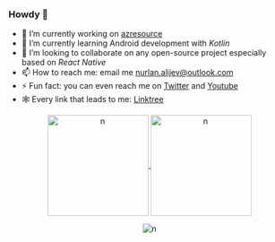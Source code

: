 ### Howdy 👋


- 🔭 I’m currently working on [azresource](https://github.com/nurlan-aliyev/azresource)
- 🌱 I’m currently learning Android development with *Kotlin*
- 👯 I’m looking to collaborate on any open-source project especially based on *React Native*
- 📫 How to reach me: email me nurlan.alijev@outlook.com
- ⚡ Fun fact: you can even reach me on [Twitter](https://twitter.com/nurlan_aliyev13) and [Youtube](https://www.youtube.com/channel/UCYdKK9hVSYygjOu2vODEzqw/about)
- 🕸️ Every link that leads to me: [Linktree](https://linktr.ee/nurlan_aliyev13)


<p align="center">
<a href="https://github.com/nurlan-aliyev">
  <img height="180em" align="center" src="https://github-readme-stats.vercel.app/api?username=nurlan-aliyev&hide=issues,contribs&show_icons=true&locale=en&theme=nord&include_all_commits=true&count_private=true" alt="n"/>
  
  <img height="180em" align="center" src="https://github-readme-stats.vercel.app/api/top-langs?username=nurlan-aliyev&show_icons=true&locale=en&layout=compact&langs_count=10&theme=nord" alt="n"/>
</a>
</p>

<p align="center">
<img src="https://metrics.lecoq.io/nurlan-aliyev?template=classic&achievements=1&lines=1&isocalendar=1&languages=1&introduction=1&isocalendar.duration=half-year&languages.limit=8&languages.sections=most-used&languages.colors=github&languages.threshold=0%25&languages.indepth=false&languages.recent.load=300&languages.recent.days=14&introduction.title=true&achievements.threshold=C&achievements.secrets=true&achievements.limit=0&config.timezone=Asia%2FBaku" alt="n"/>
</p>
